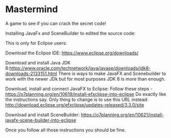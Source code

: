 # Mastermind
A game to see if you can crack the secret code!

Installing JavaFx and SceneBuilder to edited the source code:

This is only for Eclipse users:

Download the Eclipse IDE: https://www.eclipse.org/downloads/

Download and install Java JDK 8:https://www.oracle.com/technetwork/java/javase/downloads/jdk8-downloads-2133151.html
                                There is ways to make JavaFX and Scenebuilder to work with the newer JDk but for most purposes JDK 8 
                                is more than enough.

Download, install and connect JavaFX to Eclipse:
                                                  Follow these steps - https://o7planning.org/en/10619/install-efxclipse-into-eclipse
                                                  Do exactly like the instructions say. Only thing to change is to use this URL instead:
                                                  http://download.eclipse.org/efxclipse/updates-released/3.3.0/site
                                                  
Download and install SceneBuilder: https://o7planning.org/en/10621/install-javafx-scene-builder-into-eclipse

Once you follow all those instructions you should be fine.

